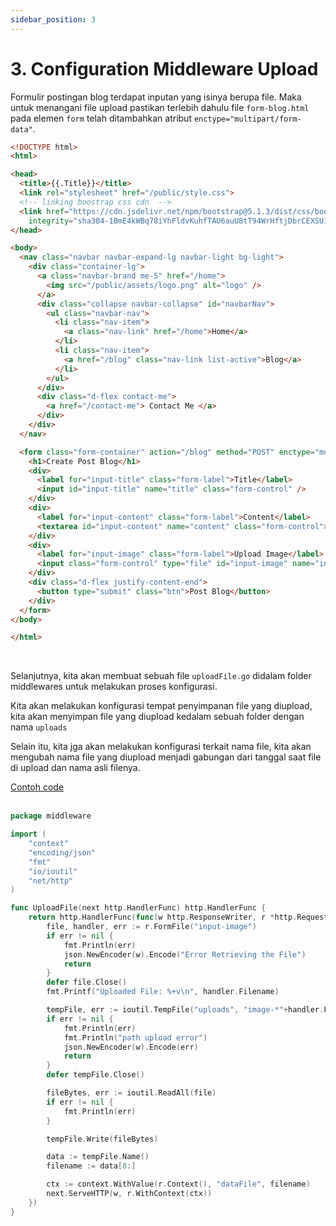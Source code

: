 ```yaml
---
sidebar_position: 3
---
```


# 3. Configuration Middleware Upload

Formulir postingan blog terdapat inputan yang isinya berupa file. Maka untuk menangani file upload pastikan terlebih dahulu file `form-blog.html` pada elemen `form` telah ditambahkan atribut `enctype="multipart/form-data"`.

```html {34} title="form-blog.html"
<!DOCTYPE html>
<html>

<head>
  <title>{{.Title}}</title>
  <link rel="stylesheet" href="/public/style.css">
  <!-- linking boostrap css cdn  -->
  <link href="https://cdn.jsdelivr.net/npm/bootstrap@5.1.3/dist/css/bootstrap.min.css" rel="stylesheet"
    integrity="sha384-1BmE4kWBq78iYhFldvKuhfTAU6auU8tT94WrHftjDbrCEXSU1oBoqyl2QvZ6jIW3" crossorigin="anonymous">
</head>

<body>
  <nav class="navbar navbar-expand-lg navbar-light bg-light">
    <div class="container-lg">
      <a class="navbar-brand me-5" href="/home">
        <img src="/public/assets/logo.png" alt="logo" />
      </a>
      <div class="collapse navbar-collapse" id="navbarNav">
        <ul class="navbar-nav">
          <li class="nav-item">
            <a class="nav-link" href="/home">Home</a>
          </li>
          <li class="nav-item">
            <a href="/blog" class="nav-link list-active">Blog</a>
          </li>
        </ul>
      </div>
      <div class="d-flex contact-me">
        <a href="/contact-me"> Contact Me </a>
      </div>
    </div>
  </nav>

  <form class="form-container" action="/blog" method="POST" enctype="multipart/form-data">
    <h1>Create Post Blog</h1>
    <div>
      <label for="input-title" class="form-label">Title</label>
      <input id="input-title" name="title" class="form-control" />
    </div>
    <div>
      <label for="input-content" class="form-label">Content</label>
      <textarea id="input-content" name="content" class="form-control"></textarea>
    </div>
    <div>
      <label for="input-image" class="form-label">Upload Image</label>
      <input class="form-control" type="file" id="input-image" name="input-image">
    </div>
    <div class="d-flex justify-content-end">
      <button type="submit" class="btn">Post Blog</button>
    </div>
  </form>
</body>

</html>
```
<br/>

Selanjutnya, kita akan membuat sebuah file `uploadFile.go` didalam folder middlewares untuk melakukan proses konfigurasi.

Kita akan melakukan konfigurasi tempat penyimpanan file yang diupload, kita akan menyimpan file yang diupload kedalam sebuah folder dengan nama `uploads`

Selain itu, kita jga akan melakukan konfigurasi terkait nama file, kita akan mengubah nama file yang diupload menjadi gabungan dari tanggal saat file di upload dan nama asli filenya.

<a class="btn-example-code" href="https://github.com/demo-dumbways/ebook-code-result-chapter-2-golang/blob/day7-2-configuration-middleware-upload/pkg/middleware/uploadFile.go">
Contoh code
</a>

<br />
<br />

```go  title=uploadFile.go
package middleware

import (
	"context"
	"encoding/json"
	"fmt"
	"io/ioutil"
	"net/http"
)

func UploadFile(next http.HandlerFunc) http.HandlerFunc {
	return http.HandlerFunc(func(w http.ResponseWriter, r *http.Request) {
		file, handler, err := r.FormFile("input-image")
		if err != nil {
			fmt.Println(err)
			json.NewEncoder(w).Encode("Error Retrieving the File")
			return
		}
		defer file.Close()
		fmt.Printf("Uploaded File: %+v\n", handler.Filename)

		tempFile, err := ioutil.TempFile("uploads", "image-*"+handler.Filename)
		if err != nil {
			fmt.Println(err)
			fmt.Println("path upload error")
			json.NewEncoder(w).Encode(err)
			return
		}
		defer tempFile.Close()

		fileBytes, err := ioutil.ReadAll(file)
		if err != nil {
			fmt.Println(err)
		}

		tempFile.Write(fileBytes)

		data := tempFile.Name()
		filename := data[8:]

		ctx := context.WithValue(r.Context(), "dataFile", filename)
		next.ServeHTTP(w, r.WithContext(ctx))
	})
}
```